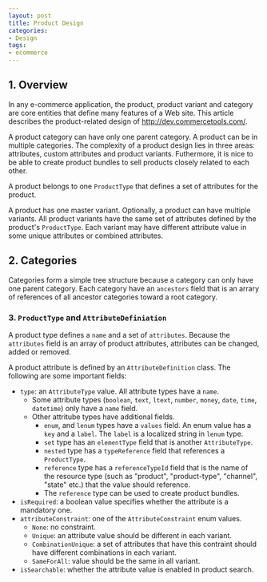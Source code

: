 ```yaml
---
layout: post
title: Product Design
categories:
- Design
tags:
- ecommerce
---
```


## 1. Overview
In any e-commerce application, the product, product variant and category are core entities that define many features of a Web site. This article describes the product-related design of http://dev.commercetools.com/. 

A product category can have only one parent category. A product can be in multiple categories. The complexity of a product design lies in three areas: attributes, custom attributes and product variants.  Futhermore, it is nice to be able to create product bundles to sell products closely related to each other.

A product belongs to one `ProductType` that defines a set of attributes for the product. 

A product has one master variant. Optionally, a product can have multiple variants. All product variants have the same set of attributes defined by the product's `ProductType`. Each variant may have different attribute value in some unique attributes or combined attributes.   

## 2. Categories
Categories form a simple tree structure because a category can only have one parent category. Each category have an `ancestors` field that is an arrary of references of all ancestor categories toward a root category. 

### 3. `ProductType` and  `AttributeDefiniation`
A product type defines a `name` and a set of `attributes`. Because the `attributes` field is an array of product attributes, attributes can be changed, added or removed.  

A product attribute is defined by an `AttributeDefinition` class. The following are some important fields:
* `type`: an `AttributeType` value. All attribute types have a `name`. 
    - Some attribute types (`boolean`, `text`, `ltext`, `number`, `money`, `date`, `time`, `datetime`) only have a `name` field. 
    - Other attritube types have additional fields. 
        * `enum`, and `lenum` types have a `values` field. An enum value has a `key` and a `label`. The `label` is a localized string in `lenum` type. 
        * `set` type has an `elementType` field that is another `AttributeType`. 
        * `nested` type has a `typeReference` field that references a `ProductType`.  
        * `reference` type has a `referenceTypeId` field that is the name of the resource type (such as "product", "product-type", "channel", "state" etc.) that the value should reference. 
        * The `reference` type can be used to create product bundles. 
* `isRequired`: a boolean value specifies whether the attribute is a mandatory one. 
* `attributeConstraint`: one of the `AttributeConstraint` enum values. 
    - `None`: no constraint. 
    - `Unique`: an attribute value should be different in each variant. 
    - `CombinationUnique`: a set of attributes that have this contraint should have different combinations in each variant. 
    - `SameForAll`: value should be the same in all variant. 
* `isSearchable`: whether the attribute value is enabled in product search.   